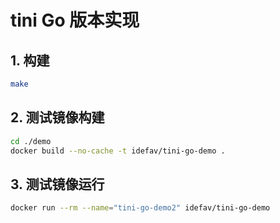 # tini Go 版本实现

## 1. 构建
```bash
make
```

## 2. 测试镜像构建
```bash
cd ./demo
docker build --no-cache -t idefav/tini-go-demo .
```

## 3. 测试镜像运行
```bash
docker run --rm --name="tini-go-demo2" idefav/tini-go-demo
```

